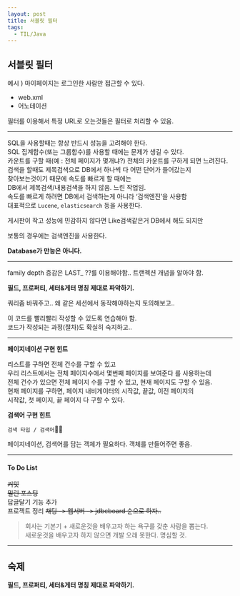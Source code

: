 ```yaml
---
layout: post
title: 서블릿 필터
tags:
  - TIL/Java
---
```

## 서블릿 필터

예시 ) 마이페이지는 로그인한 사람만 접근할 수 있다.

* web.xml
* 어노테이션

필터를 이용해서 특정 URL로 오는것들은 필터로 처리할 수 있음.

---

SQL을 사용할때는 항상 반드시 성능을 고려해야 한다.  
SQL 집계함수(또는 그룹함수)를 사용할 때에는 문제가 생길 수 있다.  
카운트를 구할 때(예 : 전체 페이지가 몇개냐?) 전체의 카운트를 구하게 되면 느려진다.   
검색을 할때도 제목검색으로 DB에서 하나씩 다 어떤 단어가 들어갔는지  
찾아보는것이기 때문에 속도를 빠르게 할 때에는  
DB에서 제목검색/내용검색을 하지 않음. 느린 작업임.  
속도를 빠르게 하려면 DB에서 검색하는게 아니라 ‘검색엔진’을 사용함  
대표적으로 `Lucene`, `elasticsearch` 등을 사용한다.

게시판이 작고 성능에 민감하지 않다면 Like검색같은거 DB에서 해도 되지만 

보통의 경우에는 검색엔진을 사용한다. 

**Database가 만능은 아니다.**

---
family depth 증감은 LAST_ ??를 이용해야함.. 트랜젝션 개념을 알아야 함.  

**필드, 프로퍼티, 세터&게터 명칭 제대로 파악하기.**  

쿼리좀 바꿔주고.. 왜 같은 세션에서 동작해야하는지 토의해보고..  

이 코드를 빨리빨리 작성할 수 있도록 연습해야 함.  
코드가 작성되는 과정(절차)도 확실히 숙지하고..

---

**페이지네이션 구현 힌트**

리스트를 구하면 전체 건수를 구할 수 있고  
우리 리스트에서는 전체 페이지수에서 몇번째 페이지를 보여준다 를 사용하는데  
전체 건수가 있으면 전체 페이지 수를 구할 수 있고, 현재 페이지도 구할 수 있음.  
현재 페이지를 구하면, 페이지 내비게이터의 시작값, 끝값, 이전 페이지의  
시작값, 첫 페이지, 끝 페이지 다 구할 수 있다.

**검색어 구현 힌트**

`검색 타입 / 검색어`

페이지네이션, 검색어를 담는 객체가 필요하다. 객체를 만들어주면 좋음.

---
#### To Do List
~~커밋~~  
~~밀린 포스팅~~  
답글달기 기능 추가  
프로젝트 정리 
~~채팅 -> 웹서버 -> jdbcboard 순으로 하자..~~


>회사는 기본기 + 새로운것을 배우고자 하는 욕구를 갖춘 사람을 뽑는다.  
새로운것을 배우고자 하지 않으면 개발 오래 못한다. 명심할 것.

---
## 숙제
**필드, 프로퍼티, 세터&게터 명칭 제대로 파악하기.** 
